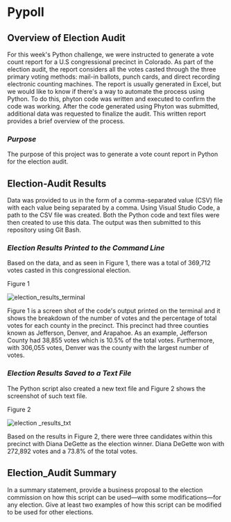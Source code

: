 # Pypoll  

## Overview of Election Audit 
For this week's Python challenge, we were instructed to generate a vote count report for a U.S congressional precinct in Colorado.  As part of the election audit, the report considers all the votes casted through the three primary voting methods: mail-in ballots, punch cards, and direct recording electronic counting machines.  The report is usually generated in Excel, but we would like to know if there's a way to automate the process using Python.  To do this, phyton code was written and executed to confirm the code was working.  After the code generated using Phyton was submitted, additional data was requested to finalize the audit.  This written report provides a brief overview of the process.
 
### *Purpose* 

The purpose of this project was to generate a vote count report in Python for the election audit.

## Election-Audit Results 

Data was provided to us in the form of a comma-separated value (CSV) file with each value being separated by a comma.  Using Visual Studio Code, a path to the CSV file was created.  Both the Python code and text files were then created to use this data.  The output was then submitted to this repository using Git Bash.    

### *Election Results Printed to the Command Line*

Based on the data, and as seen in Figure 1, there was a total of 369,712 votes casted in this congressional election.

Figure 1

![election_results_terminal ](https://user-images.githubusercontent.com/115508896/205478230-1ccc56fb-ee31-4dd2-ade1-d04df44ba4e4.png)

Figure 1 is a screen shot of the code's output printed on the terminal and it shows the breakdown of the number of votes and the percentage of total votes for each county in the precinct.  This precinct had three counties known as Jefferson, Denver, and Arapahoe.  As an example, Jefferson County had 38,855 votes which is 10.5% of the total votes.  Furthermore, with 306,055 votes, Denver was the county with the largest number of votes.   

### *Election Results Saved to a Text File*

The Python script also created a new text file and Figure 2 shows the screenshot of such text file.

Figure 2

![election _results_txt](https://user-images.githubusercontent.com/115508896/205478258-8f0191ea-92f6-476e-8454-d06efcf55476.png)

Based on the results in Figure 2, there were three candidates within this precinct with Diana DeGette as the election winner.  Diana DeGette won with 272,892 votes and a 73.8% of the total votes. 

## Election_Audit Summary
In a summary statement, provide a business proposal to the election commission on how this script can be used—with some modifications—for any election. Give at least two examples of how this script can be modified to be used for other elections.
